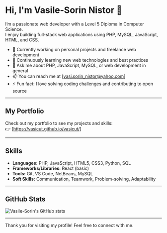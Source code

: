 # Hi, I'm Vasile-Sorin Nistor 👋

I’m a passionate web developer with a Level 5 Diploma in Computer Science.  
I enjoy building full-stack web applications using PHP, MySQL, JavaScript, HTML, and CSS.

- 🔭 Currently working on personal projects and freelance web development  
- 🌱 Continuously learning new web technologies and best practices  
- 💬 Ask me about PHP, JavaScript, MySQL, or web development in general  
- 📫 You can reach me at [vasi.sorin_nistor@yahoo.com]
- ⚡ Fun fact: I love solving coding challenges and contributing to open source

---

## My Portfolio

Check out my portfolio to see my projects and skills:  
👉 [https://vasicut.github.io/vasicut/]

---

## Skills

- **Languages:** PHP, JavaScript, HTML5, CSS3, Python, SQL  
- **Frameworks/Libraries:** React (basic)  
- **Tools:** Git, VS Code, NetBeans, MySQL  
- **Soft Skills:** Communication, Teamwork, Problem-solving, Adaptability  

---

## GitHub Stats

![Vasile-Sorin's GitHub stats](https://github-readme-stats.vercel.app/api?username=vasicut&show_icons=true&theme=dark)

---

Thank you for visiting my profile! Feel free to connect with me.

